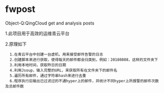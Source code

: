# fwpost
Object-Q:QingCloud get and analysis posts

1.此项目用于高效的运维青云平台

2.原理如下

      1.在青云平台中创建一台虚机，用来接受邮件告警的日志
      2.创建脚本来进行获取，使得每天的邮件都会归类到，例如：20180808，这样的文件夹下
      3.利用本地时间，获取昨日的日期
      4.利用Jsoup，输入完整的URL，来获取所有在文件夹下的邮件名
      5.遍历所有邮件，通过字符串hash来进行去重
      6.程序执行后输出已过滤过的不通hyper上的邮件，并统计不同hyper上所报警的邮件次数及总邮件数
